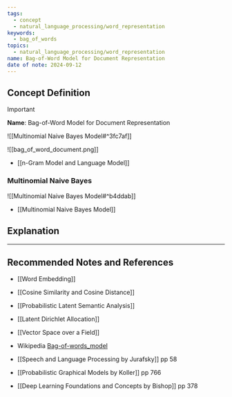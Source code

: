 ```yaml
---
tags:
  - concept
  - natural_language_processing/word_representation
keywords:
  - bag_of_words
topics:
  - natural_language_processing/word_representation
name: Bag-of-Word Model for Document Representation
date of note: 2024-09-12
---
```


## Concept Definition

>[!important]
>**Name**: Bag-of-Word Model for Document Representation




![[Multinomial Naive Bayes Model#^3fc7af]]


![[bag_of_word_document.png]]

- [[n-Gram Model and Language Model]]

### Multinomial Naive Bayes

![[Multinomial Naive Bayes Model#^b4ddab]]

- [[Multinomial Naive Bayes Model]]



## Explanation





-----------
##  Recommended Notes and References



- [[Word Embedding]]

- [[Cosine Similarity and Cosine Distance]]


- [[Probabilistic Latent Semantic Analysis]]
- [[Latent Dirichlet Allocation]]

- [[Vector Space over a Field]]


- Wikipedia [Bag-of-words_model](https://en.wikipedia.org/wiki/Bag-of-words_model)
- [[Speech and Language Processing by Jurafsky]]  pp 58
- [[Probabilistic Graphical Models by Koller]] pp 766
- [[Deep Learning Foundations and Concepts by Bishop]] pp 378